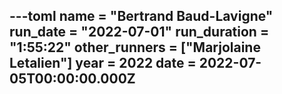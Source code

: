 ---toml
name = "Bertrand Baud-Lavigne"
run_date = "2022-07-01"
run_duration = "1:55:22"
other_runners = ["Marjolaine Letalien"]
year = 2022
date = 2022-07-05T00:00:00.000Z
---
